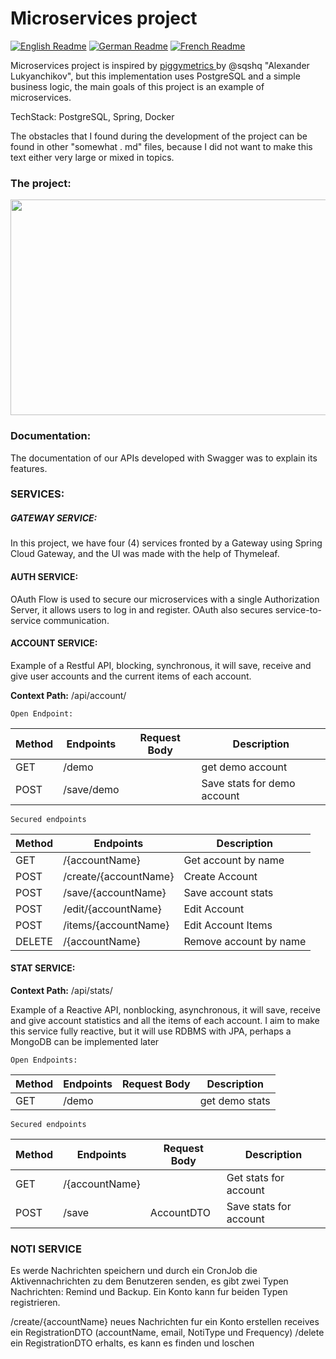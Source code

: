 # Microservices project



 



[![English Readme](https://img.shields.io/badge/lang-en-green)](https://github.com/dmsosa/microservices/blob/main/README.md) [![German Readme](https://img.shields.io/badge/lang-de-blue)](https://github.com/dmsosa/microservices/blob/main/readmes/README.de.md) [![French Readme](https://img.shields.io/badge/lang-fr-red)](https://github.com/dmsosa/microservices/blob/main/readmes/README.fr.md)



 



Microservices project is inspired by [ piggymetrics ](https://github.com/sqshq/piggymetrics/tree/master) by @sqshq "Alexander Lukyanchikov", but this implementation uses PostgreSQL and a simple business logic, the main goals of this project is an example of microservices.



TechStack: PostgreSQL, Spring, Docker



The obstacles that I found during the development of the project can be found in other "somewhat . md" files, because I did not want to make this text either very large or mixed in topics.

### The project:

<img src="https://github.com/dmsosa/microservices/assets/112881114/19d3821a-a846-4d13-8be6-e32e9061f6ad" style="width:720px; height: 345px"/>


### Documentation:

The documentation of our APIs developed with Swagger was to explain its features.

### SERVICES:

##### GATEWAY SERVICE:

In this project, we have four (4) services fronted by a Gateway using Spring Cloud Gateway, and the UI was made with the help of Thymeleaf. 

#### AUTH SERVICE:

OAuth Flow is used to secure our microservices with a single Authorization Server, it allows users to log in and register. OAuth also secures service-to-service communication.

#### ACCOUNT SERVICE:



Example of a Restful API, blocking, synchronous, it will save, receive and give user accounts and the current items of each account.


**Context Path:** /api/account/


    Open Endpoint:
| Method | Endpoints| Request Body | Description |
|--|--|--|--|
| GET | /demo | | get demo account|
| POST | /save/demo | | Save stats for demo account |

    Secured endpoints
| Method | Endpoints | Description |
|--|--|--|
| GET | /{accountName} | Get account by name|
| POST | /create/{accountName} | Create Account |
| POST | /save/{accountName} | Save account stats |
| POST | /edit/{accountName} | Edit Account|
| POST | /items/{accountName} | Edit Account Items|
| DELETE| /{accountName} | Remove account by name|



#### STAT SERVICE:

**Context Path:** /api/stats/

Example of a Reactive API, nonblocking, asynchronous, it will save, receive and give account statistics and all the items of each account. I aim to make this service fully reactive, but it will use RDBMS with JPA, perhaps a MongoDB can be implemented later


    Open Endpoints:
| Method | Endpoints |Request Body | Description |
|--|--|--|--|
| GET | /demo | | get demo stats |


    Secured endpoints
| Method | Endpoints |Request Body| Description |
|--|--|--|--|
| GET| /{accountName}| | Get stats for account |
| POST | /save| AccountDTO| Save stats for account |


### NOTI SERVICE

Es werde Nachrichten speichern und durch ein CronJob die Aktivennachrichten zu dem Benutzeren senden, es gibt zwei Typen Nachrichten: Remind und Backup. Ein Konto kann fur beiden Typen registrieren.

/create/{accountName} neues Nachrichten fur ein Konto erstellen  receives ein RegistrationDTO (accountName, email, NotiType und Frequency)
/delete ein RegistrationDTO erhalts, es kann es finden und loschen
